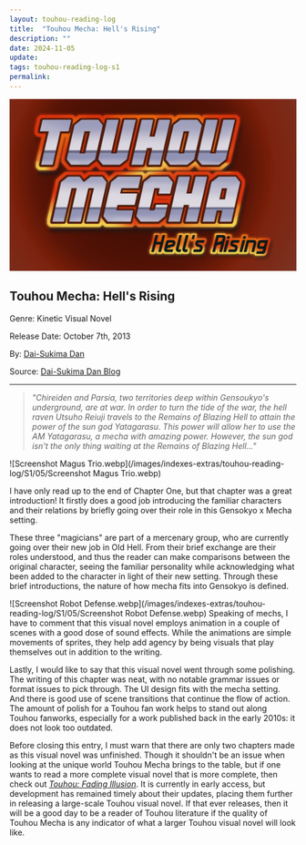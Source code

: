 ```yaml
---
layout: touhou-reading-log
title:  "Touhou Mecha: Hell's Rising"
description: ""
date: 2024-11-05
update: 
tags: touhou-reading-log-s1
permalink:
---
```

![Touhou Mecha: Hell's Rising.webp](/images/indexes-extras/touhou-reading-log/S1/05/cover.webp)
## Touhou Mecha: Hell's Rising
Genre: Kinetic Visual Novel

Release Date: October 7th, 2013

By: [Dai-Sukima Dan](https://daisukimadan.itch.io/)

Source: [Dai-Sukima Dan Blog](https://web.archive.org/web/20150403111812/http://dsd.faceroll.net/?page_id=444)
- - -

> *"Chireiden and Parsia, two territories deep within Gensoukyo's underground, are at war. In order to turn the tide of the war, the hell raven Utsuho Reiuji travels to the Remains of Blazing Hell to attain the power of the sun god Yatagarasu. This power will allow her to use the AM Yatagarasu, a mecha with amazing power. However, the sun god isn't the only thing waiting at the Remains of Blazing Hell..."*

![Screenshot Magus Trio.webp](/images/indexes-extras/touhou-reading-log/S1/05/Screenshot Magus Trio.webp)

I have only read up to the end of Chapter One, but that chapter was a great introduction! It firstly does a good job introducing the familiar characters and their relations by briefly going over their role in this Gensokyo x Mecha setting.


These three "magicians" are part of a mercenary group, who are currently going over their new job in Old Hell. From their brief exchange are their roles understood, and thus the reader can make comparisons between the original character, seeing the familiar personality while acknowledging what been added to the character in light of their new setting. Through these brief introductions, the nature of how mecha fits into Gensokyo is defined.

![Screenshot Robot Defense.webp](/images/indexes-extras/touhou-reading-log/S1/05/Screenshot Robot Defense.webp)
Speaking of mechs, I have to comment that this visual novel employs animation in a couple of scenes with a good dose of sound effects. While the animations are simple movements of sprites, they help add agency by being visuals that play themselves out in addition to the writing.


Lastly, I would like to say that this visual novel went through some polishing. The writing of this chapter was neat, with no notable grammar issues or format issues to pick through. The UI design fits with the mecha setting. And there is good use of scene transitions that continue the flow of action. The amount of polish for a Touhou fan work helps to stand out along Touhou fanworks, especially for a work published back in the early 2010s: it does not look too outdated.


Before closing this entry, I must warn that there are only two chapters made as this visual novel was unfinished. Though it shouldn't be an issue when looking at the unique world Touhou Mecha brings to the table, but if one wants to read a more complete visual novel that is more complete, then check out [*Touhou: Fading Illusion*](https://store.steampowered.com/app/2132480/Touhou_Fading_Illusion/). It is currently in early access, but development has remained timely about their updates, placing them further in releasing a large-scale Touhou visual novel. If that ever releases, then it will be a good day to be a reader of Touhou literature if the quality of Touhou Mecha is any indicator of what a larger Touhou visual novel will look like.